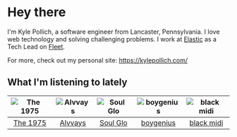 # Hey there


I'm Kyle Pollich, a software engineer from Lancaster, Pennsylvania. I love web technology and solving challenging problems.
I work at [Elastic](https://www.elastic.co/) as a Tech Lead on [Fleet](https://www.elastic.co/guide/en/fleet/current/fleet-overview.html).

For more, check out my personal site: https://kylepollich.com/

## What I'm listening to lately

<!-- begin artists -->
  |![The 1975](https://i.scdn.co/image/ab6761610000f17889348336354096fd4e36ca73)|![Alvvays](https://i.scdn.co/image/ab6761610000f178a24052fe3c780cb8ca6e69c6)|![Soul Glo](https://i.scdn.co/image/ab6761610000f1789a277645bcc34a7b96d00add)|![boygenius](https://i.scdn.co/image/ab6761610000f1781a6373c01e8b86e289859f57)|![black midi](https://i.scdn.co/image/ab6761610000f178069ff978752054a7e015daab)|
  |:---:|:---:|:---:|:---:|:---:|
  |[The 1975](https://open.spotify.com/artist/3mIj9lX2MWuHmhNCA7LSCW)|[Alvvays](https://open.spotify.com/artist/3kzwYV3OCB010YfXMF0Avt)|[Soul Glo](https://open.spotify.com/artist/0mWrp0C4ShdOjs7P29Gzan)|[boygenius](https://open.spotify.com/artist/1hLiboQ98IQWhpKeP9vRFw)|[black midi](https://open.spotify.com/artist/7Hvq85OU8T7Hsd63zNBwaL)|
<!-- end artists -->
